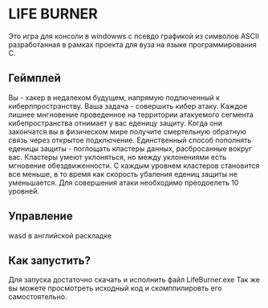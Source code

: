 # LIFE BURNER
Это игра для консоли в windowws с псевдо графикой из символов ASCII разработанная в рамках проекта для вуза на языке программирования C.

## Геймплей
Вы - хакер в недалеком будущем, напрямую подлюченный к киберппространству. 
Ваша задача - совершить кибер атаку.
Каждое лишнее мнгновение проведенное на территории атакуемого сегмента кибепространства отнимает у вас еденицу защиту. Когда они закончатся вы в физическом мире получите смертельную обратную связь через открытое подключение.
Единственный способ пополнять еденицы защиты - поглощать кластеры данных, расбросанные вокруг вас.
Кластеры умеют уклоняться, но между уклонениями есть мгновение обездвиженности.
С каждым уровнем кластеров становится все меньше, в то время как скорость убаления едениц защиты не уменьшается.
Для совершения атаки необходимо преодоелеть 10 уровней.

## Управление
wasd в английской раскладке

## Как запустить?
Для запуска достаточно скачать и исполнить файл LifeBurner.exe
Так же вы можете просмотреть исходный код и скомппилировть его самостоятельно.
